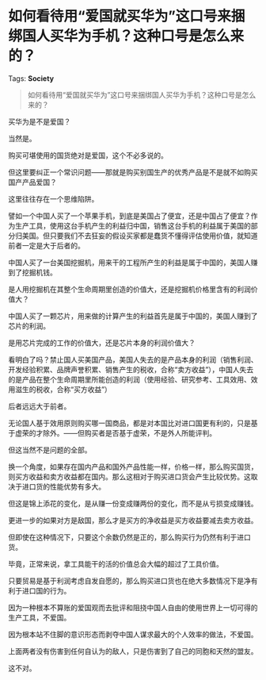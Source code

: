 # 如何看待用“爱国就买华为”这口号来捆绑国人买华为手机？这种口号是怎么来的？

Tags: **Society**

> 如何看待用“爱国就买华为”这口号来捆绑国人买华为手机？这种口号是怎么来的？

买华为是不是爱国？

当然是。

购买可堪使用的国货绝对是爱国，这个不必多说的。

但这里要纠正一个常识问题——那就是购买别国生产的优秀产品是不是就不如购买国产产品爱国？

这里往往存在一个思维陷阱。

譬如一个中国人买了一个苹果手机，到底是美国占了便宜，还是中国占了便宜？作为生产工具，使用这台手机产生的利益归中国，销售这台手机的利益属于美国的部分归美国。但只要我们不去狂妄的假设买家都是蠢货不懂得评估使用价值，就知道前者一定是大于后者的。

中国人买了一台美国挖掘机，用来干的工程所产生的利益是属于中国的，美国人赚到了挖掘机钱。

是人用挖掘机在其整个生命周期里创造的价值大，还是挖掘机价格里含有的利润价值大？

中国人买了一颗芯片，用来做的计算产生的利益首先是属于中国的，美国人赚到了芯片的利润。

是用芯片完成的工作的价值大，还是芯片本身的利润价值大？

看明白了吗？禁止国人买美国产品，美国人失去的是产品本身的利润（销售利润、开发经验积累、品牌声誉积累、销售产生的税收，合称“卖方收益”），中国人失去的是产品在整个生命周期里所能创造的利润（使用经验、研究参考、工具效用、效用滋生的税收，合称“买方收益”）

后者远远大于前者。

无论国人基于效用原则购买哪一国商品，都是对本国比对进口国更有利的，只是基于虚荣的才除外。——但购买者是否基于虚荣，不是外人所能评判。

但这当然不是问题的全部。

换一个角度，如果存在国内产品和国外产品性能一样，价格一样，那么购买国货，则买方收益和卖方收益都在国内。那么这相对于购买进口货会产生比较优势。这取决于进口货的性能优势有多大。

但这是锦上添花的变化，是从赚一份变成赚两份的变化，而不是从亏损变成赚钱。

更进一步的如果对方是敌国，那么才是买方的净收益是买方收益要减去卖方收益。

但即使在这种情况下，只要这个余数仍然是正的，那么购买行为仍然有利于进口货。

毕竟，正常来说，拿工具能干的活的价值总会大幅的超过了工具价值。

只要贸易是基于利润考虑自发自愿的，那么购买进口货也在绝大多数情况下是净有利于进口国的行为。

  


因为一种根本不算账的爱国观而去批评和阻挠中国人自由的使用世界上一切可得的生产工具，不爱国。

因为根本站不住脚的意识形态而剥夺中国人谋求最大的个人效率的做法，不爱国。

上面两者没有伤害到任何自认为的敌人，只是伤害到了自己的同胞和天然的盟友。

这不对。



